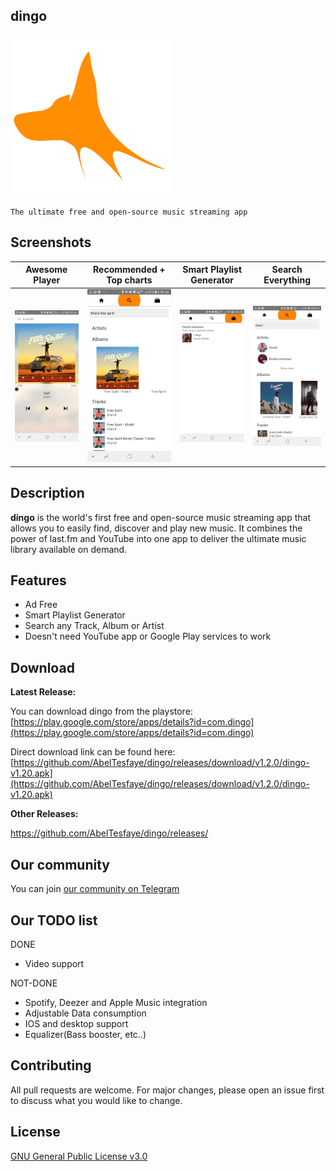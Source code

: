 ## dingo

![icon](https://github.com/AbelTesfaye/dingo/blob/master/docs/images/dingo_icon.png)

`The ultimate free and open-source music streaming app`

## Screenshots

|                                    Awesome Player                                     |                                    Recommended + Top charts                                     |                                    Smart Playlist Generator                                     |                                    Search Everything                                     |
| :-----------------------------------------------------------------------------------: | :---------------------------------------------------------------------------------------------: | :---------------------------------------------------------------------------------------------: | :--------------------------------------------------------------------------------------: |
| ![Awesome Player](https://github.com/AbelTesfaye/dingo/blob/master/docs/images/1.jpg) | ![Recommended + Top charts](https://github.com/AbelTesfaye/dingo/blob/master/docs/images/2.jpg) | ![Smart Playlist Generator](https://github.com/AbelTesfaye/dingo/blob/master/docs/images/3.jpg) | ![Search Everything](https://github.com/AbelTesfaye/dingo/blob/master/docs/images/4.jpg) |

## Description

**dingo** is the world's first free and open-source music streaming app that allows you to easily find, discover and play new music. It combines the power of last.fm and YouTube into one app to deliver the ultimate music library available on demand.

## Features

-   Ad Free
-   Smart Playlist Generator
-   Search any Track, Album or Artist
-   Doesn't need YouTube app or Google Play services to work

## Download

**Latest Release:**

You can download dingo from the playstore: [https://play.google.com/store/apps/details?id=com.dingo](https://play.google.com/store/apps/details?id=com.dingo)

Direct download link can be found here: [https://github.com/AbelTesfaye/dingo/releases/download/v1.2.0/dingo-v1.20.apk](https://github.com/AbelTesfaye/dingo/releases/download/v1.2.0/dingo-v1.20.apk)

**Other Releases:**

https://github.com/AbelTesfaye/dingo/releases/

## Our community

You can join [our community on Telegram](https://t.me/dingoCommunity)

## Our TODO list

DONE
-   Video support

NOT-DONE
-   Spotify, Deezer and Apple Music integration
-   Adjustable Data consumption
-   IOS and desktop support
-   Equalizer(Bass booster, etc..)

## Contributing

All pull requests are welcome. For major changes, please open an issue first to discuss what you would like to change.

## License

[GNU General Public License v3.0](https://www.gnu.org/licenses/gpl-3.0.en.html)
